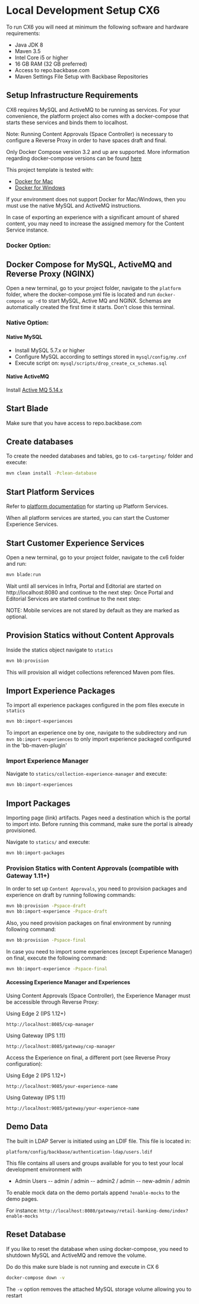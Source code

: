 # Local Development Setup CX6

To run CX6 you will need at minimum the following software and hardware requirements:

* Java JDK 8
* Maven 3.5
* Intel Core i5 or higher
* 16 GB RAM (32 GB preferred)
* Access to repo.backbase.com
* Maven Settings File Setup with Backbase Repositories

## Setup Infrastructure Requirements

CX6 requires MySQL and ActiveMQ to be running as services. For your convenience, the platform project also comes 
with a docker-compose that starts these services and binds them to localhost. 

Note: Running Content Approvals (Space Controller) is necessary to configure a Reverse Proxy in order to have spaces draft and final.

Only Docker Compose version 3.2 and up are supported. More information regarding docker-compose versions can be found 
[here](https://docs.docker.com/compose/compose-file/compose-versioning/#compatibility-matrix)

This project template is tested with:

* [Docker for Mac](https://www.docker.com/docker-mac)
* [Docker for Windows](https://www.docker.com/docker-windows)

If your environment does not support Docker for Mac/Windows, then you must use the native MySQL and ActiveMQ instructions.

In case of exporting an experience with a significant amount of shared content, you may need to increase the assigned memory for the Content Service instance.

### Docker Option:

## Docker Compose for MySQL, ActiveMQ and Reverse Proxy (NGINX)
Open a new terminal, go to your project folder, navigate to the `platform` folder, where the docker-compose.yml file is
located and run `docker-compose up -d` to start MySQL, Active MQ and NGINX. Schemas are automatically created the first time
it starts.
Don't close this terminal.

### Native Option:

#### Native MySQL

* Install MySQL 5.7.x or higher
* Configure MySQL according to settings stored in `mysql/config/my.cnf`
* Execute script on: `mysql/scripts/drop_create_cx_schemas.sql`

#### Native ActiveMQ

Install [Active MQ 5.14.x](http://activemq.apache.org/activemq-5145-release.html)

## Start Blade

Make sure that you have access to repo.backbase.com


## Create databases

To create the needed databases and tables, go to `cx6-targeting/` folder and execute:

```bash
mvn clean install -Pclean-database
```

## Start Platform Services

Refer to [platform documentation](../platform/README.md) for starting up Platform Services.

When all platform services are started, you can start the Customer Experience Services. 

## Start Customer Experience Services 

Open a new terminal, go to your project folder, navigate to the cx6 folder and run:

```bash
mvn blade:run
```

Wait until all services in Infra, Portal and Editorial are started on http://localhost:8080 and continue to the next step:
Once Portal and Editorial Services are started continue to the next step:

NOTE: Mobile services are not stared by default as they are marked as optional.

## Provision Statics without Content Approvals

Inside the statics object navigate to `statics`

```bash
mvn bb:provision
```

This will provision all widget collections referenced Maven pom files.


## Import Experience Packages

To import all experience packages configured in the pom files execute in `statics`

```bash
mvn bb:import-experiences
```

To import an experience one by one, navigate to the subdirectory and run `mvn bb:import-experiences` to only import experience packaged configured in the 'bb-maven-plugin'

### Import Experience Manager

Navigate to `statics/collection-experience-manager` and execute:

```bash
mvn bb:import-experiences
```

## Import Packages

Importing page (link) artifacts.
Pages need a destination which is the portal to import into. Before running this command, make sure the portal is already provisioned.

Navigate to `statics/` and execute:

```bash
mvn bb:import-packages
```

### Provision Statics with Content Approvals (compatible with Gateway 1.11+)
In order to set up `Content Approvals`, you need to provision packages and experience on draft by running following commands:

```bash
mvn bb:provision -Pspace-draft
mvn bb:import-experience -Pspace-draft
```

Also, you need provision packages on final environment by running following command:

```bash
mvn bb:provision -Pspace-final
```
In case you need to import some experiences (except Experience Manager) on final, execute the following command:

```bash
mvn bb:import-experience -Pspace-final
```

#### Accessing Experience Manager and Experiences
Using Content Approvals (Space Controller), the Experience Manager must be accessible through Reverse Proxy:

Using Edge 2 (IPS 1.12+)
```
http://localhost:8085/cxp-manager
```
Using Gateway (IPS 1.11)
```
http://localhost:8085/gateway/cxp-manager
```

Access the Experience on final, a different port (see Reverse Proxy configuration):

Using Edge 2 (IPS 1.12+)
```
http://localhost:9085/your-experience-name
```
Using Gateway (IPS 1.11)
```
http://localhost:9085/gateway/your-experience-name
```

## Demo Data

The built in LDAP Server is initiated using an LDIF file. This file is located in:

`platform/config/backbase/authentication-ldap/users.ldif`

This file contains all users and groups available for you to test your local development environment with

- Admin Users
-- admin / admin
-- admin2 / admin
-- new-admin / admin

To enable mock data on the demo portals append `?enable-mocks` to the demo pages. 

For instance: `http://localhost:8080/gateway/retail-banking-demo/index?enable-mocks`



## Reset Database
If you like to reset the database when using docker-compose, you need to shutdown MySQL and ActiveMQ and remove the volume. 

Do do this make sure blade is not running and execute in CX 6

```bash
docker-compose down -v
```

The `-v` option removes the attached MySQL storage volume allowing you to restart



    






